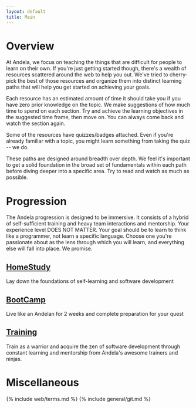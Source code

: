 ```yaml
---
layout: default
title: Main
---
```


# Overview

At Andela, we focus on teaching the things that are difficult for
people to learn on their own. If you're just getting started though, there's a
wealth of resources scattered around the web to help you out. We've tried to
cherry-pick the best of those resources and organize them into distinct
learning paths that will help you get started on achieving your goals.

Each resource has an estimated amount of time it should take you if you have
zero prior knowledge on the topic. We make suggestions of how much time to
spend on each section. Try and achieve the learning objectives in the suggested
time frame, then move on. You can always come back and watch the section again.

Some of the resources have quizzes/badges attached. Even if you're already familiar with a topic, you might learn something from taking the quiz -- we do.

These paths are designed around breadth over depth. We feel it's important to
get a solid foundation in the broad set of fundamentals within each path before
diving deeper into a specific area. Try to read and watch as much as possible.

# Progression

The Andela progression is designed to be immersive. It consists of a hybrid of self-sufficient training and heavy team interactions and mentorship. Your experience level DOES NOT MATTER. Your goal should be to learn to think like a programmer, not learn a specific language. Choose one you're passionate about as the lens through which you will learn, and everything else will fall into place. We promise.

## [HomeStudy](homestudy "HomeStudy Link")
Lay down the foundations of self-learning and software development

## [BootCamp](bootcamp "BootCamp Link")
Live like an Andelan for 2 weeks and complete preparation for your quest

## [Training](training "Training Link")
Train as a warrior and acquire the zen of software development through constant learning and mentorship from Andela's awesome trainers and ninjas.

# Miscellaneous

{% include web/terms.md %}
{% include general/git.md %}

